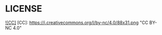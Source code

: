 LICENSE
========
[![CC]](https://creativecommons.org/licenses/by-nc/4.0/)
[CC]: https://i.creativecommons.org/l/by-nc/4.0/88x31.png "CC BY-NC 4.0"
